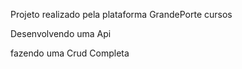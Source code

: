 Projeto realizado pela plataforma GrandePorte cursos 

Desenvolvendo uma Api

fazendo uma Crud Completa



